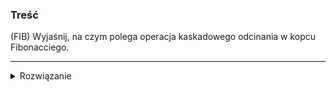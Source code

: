 ### Treść
(FIB)
Wyjaśnij, na czym polega operacja kaskadowego odcinania w kopcu Fibonacciego.

------
<details><summary>Rozwiązanie</summary>
<p>

jeśli odcinanego wierzchołka ojciec miał już raz odcinany, to on też jest odcinany, i może tak być rekurencyjnie aż do korzenia
